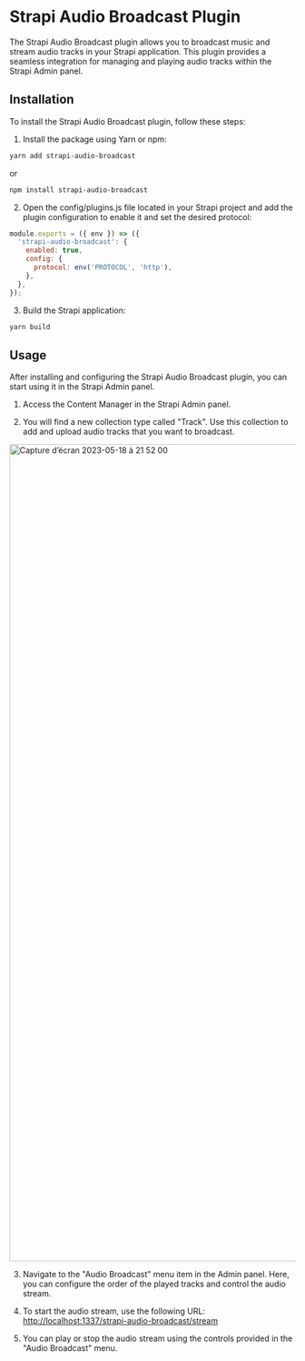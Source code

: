 # Strapi Audio Broadcast Plugin

The Strapi Audio Broadcast plugin allows you to broadcast music and stream audio tracks in your Strapi application. This plugin provides a seamless integration for managing and playing audio tracks within the Strapi Admin panel.

## Installation

To install the Strapi Audio Broadcast plugin, follow these steps:

1. Install the package using Yarn or npm:

```sh
yarn add strapi-audio-broadcast
```

or

```sh
npm install strapi-audio-broadcast
```

2. Open the config/plugins.js file located in your Strapi project and add the plugin configuration to enable it and set the desired protocol:

```javascript
module.exports = ({ env }) => ({
  'strapi-audio-broadcast': {
    enabled: true,
    config: {
      protocol: env('PROTOCOL', 'http'),
    },
  },
});
```

3. Build the Strapi application:

```sh
yarn build
```

## Usage

After installing and configuring the Strapi Audio Broadcast plugin, you can start using it in the Strapi Admin panel.

1. Access the Content Manager in the Strapi Admin panel.

2. You will find a new collection type called "Track". Use this collection to add and upload audio tracks that you want to broadcast.

<img width="1437" alt="Capture d’écran 2023-05-18 à 21 52 00" src="https://github.com/ozireh/strapi-audio-broadcast/assets/34472082/98c1d38b-0ff5-4594-bd39-03361bed9ac1">

3. Navigate to the "Audio Broadcast" menu item in the Admin panel. Here, you can configure the order of the played tracks and control the audio stream.

4. To start the audio stream, use the following URL: [http://localhost:1337/strapi-audio-broadcast/stream](http://localhost:1337/strapi-audio-broadcast/stream)

5. You can play or stop the audio stream using the controls provided in the "Audio Broadcast" menu.
